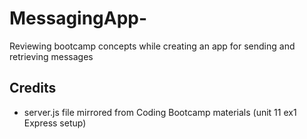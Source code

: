 # MessagingApp-

Reviewing bootcamp concepts while creating an app for sending and retrieving messages

## Credits

- server.js file mirrored from Coding Bootcamp materials (unit 11 ex1 Express setup)
